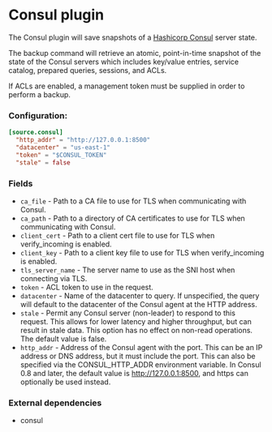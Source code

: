 # Consul plugin

The Consul plugin will save snapshots of a [Hashicorp Consul](https://www.consul.io/) server state.

The backup command will retrieve an atomic, point-in-time snapshot of the state of the Consul servers which includes key/value entries, service catalog, prepared queries, sessions, and ACLs.

If ACLs are enabled, a management token must be supplied in order to perform a backup.

### Configuration:

```toml
[source.consul]
  "http_addr" = "http://127.0.0.1:8500"
  "datacenter" = "us-east-1"
  "token" = "$CONSUL_TOKEN"
  "stale" = false
```

### Fields

 - `ca_file` - Path to a CA file to use for TLS when communicating with Consul.
 - `ca_path` - Path to a directory of CA certificates to use for TLS when communicating with Consul.
 - `client_cert` - Path to a client cert file to use for TLS when verify_incoming is enabled.
 - `client_key` - Path to a client key file to use for TLS when verify_incoming is enabled.
 - `tls_server_name` - The server name to use as the SNI host when connecting via TLS.
 - `token` - ACL token to use in the request.
 - `datacenter` - Name of the datacenter to query. If unspecified, the query will default to the datacenter of the Consul agent at the HTTP address.
 - `stale` - Permit any Consul server (non-leader) to respond to this request. This allows for lower latency and higher throughput, but can result in stale data. This option has no effect on non-read operations. The default value is false.
 - `http_addr` - Address of the Consul agent with the port. This can be an IP address or DNS address, but it must include the port. This can also be specified via the CONSUL_HTTP_ADDR environment variable. In Consul 0.8 and later, the default value is http://127.0.0.1:8500, and https can optionally be used instead.

### External dependencies

  - consul